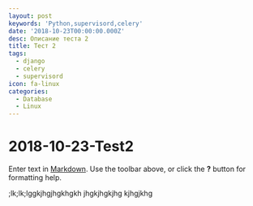 ```yaml
---
layout: post
keywords: 'Python,supervisord,celery'
date: '2018-10-23T00:00:00.000Z'
desc: Описание теста 2
title: Тест 2
tags:
  - django
  - celery
  - supervisord
icon: fa-linux
categories:
  - Database
  - Linux
---
```


# 2018-10-23-Test2

Enter text in [Markdown](http://daringfireball.net/projects/markdown/). Use the toolbar above, or click the **?** button for formatting help.

;lk;lk;lggkjhgjhgkhgkh jhgkjhgkjhg kjhgjkhg

